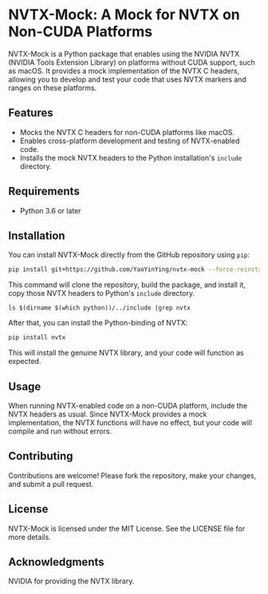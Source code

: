 # NVTX-Mock: A Mock for NVTX on Non-CUDA Platforms

NVTX-Mock is a Python package that enables using the NVIDIA NVTX (NVIDIA Tools Extension Library) on platforms without CUDA support, such as macOS. It provides a mock implementation of the NVTX C headers, allowing you to develop and test your code that uses NVTX markers and ranges on these platforms.

## Features

- Mocks the NVTX C headers for non-CUDA platforms like macOS.
- Enables cross-platform development and testing of NVTX-enabled code.
- Installs the mock NVTX headers to the Python installation's `include` directory.

## Requirements

- Python 3.6 or later

## Installation

You can install NVTX-Mock directly from the GitHub repository using `pip`:
```sh
pip install git+https://github.com/YaoYinYing/nvtx-mock --force-reinstall
```
This command will clone the repository, build the package, and install it, copy those NVTX headers to Python's `include` directory.
```shell
ls $(dirname $(which python))/../include |grep nvtx
```

After that, you can install the Python-binding of NVTX:
```sh
pip install nvtx
```
This will install the genuine NVTX library, and your code will function as expected.

## Usage
When running NVTX-enabled code on a non-CUDA platform, include the NVTX headers as usual.
Since NVTX-Mock provides a mock implementation, the NVTX functions will have no effect, but your code will compile and run without errors.

## Contributing
Contributions are welcome! Please fork the repository, make your changes, and submit a pull request.

## License
NVTX-Mock is licensed under the MIT License. See the LICENSE file for more details.

## Acknowledgments
NVIDIA for providing the NVTX library.